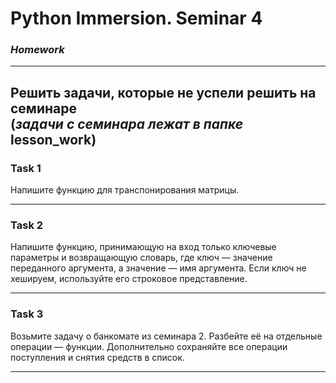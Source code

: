 # Python Immersion. Seminar 4
### *Homework*

---
Решить задачи, которые не успели решить
на семинаре  
(*задачи с семинара лежат в папке* **lesson_work**)
---
### Task 1
Напишите функцию для транспонирования матрицы.  


---
### Task 2
Напишите функцию, принимающую на вход только ключевые 
параметры и возвращающую словарь, где ключ — значение 
переданного аргумента, а значение — имя аргумента. Если 
ключ не хешируем, используйте его строковое представление.  

---
### Task 3
Возьмите задачу о банкомате из семинара 2. Разбейте её 
на отдельные операции — функции. Дополнительно сохраняйте 
все операции поступления и снятия средств в список.  

---